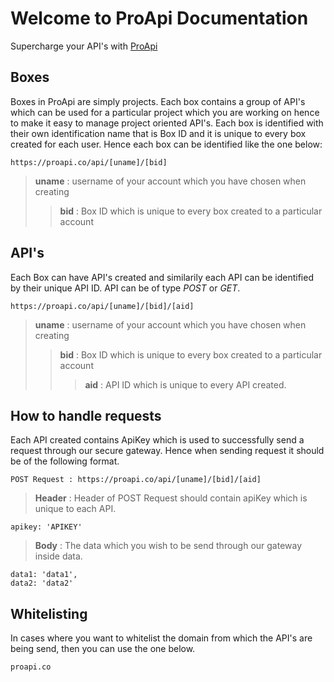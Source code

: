# Welcome to ProApi Documentation

Supercharge your API's with [ProApi](https://proapi.co) 

## Boxes

Boxes in ProApi are simply projects. Each box contains a group of API's which can be used for a particular project which you are working on hence to make it easy to manage project oriented API's.
Each box is identified with their own identification name that is Box ID and it is unique to every box created for each user.
Hence each box can be identified like the one below:
```
https://proapi.co/api/[uname]/[bid]
```
> **uname** : username of your account which you have chosen when creating
>> **bid** : Box ID which is unique to every box created to a particular account

## API's

Each Box can have API's created and similarily each API can be identified by their unique API ID. API can be of type *POST* or *GET*.
```
https://proapi.co/api/[uname]/[bid]/[aid]
```
> **uname** : username of your account which you have chosen when creating
>> **bid** : Box ID which is unique to every box created to a particular account
>>> **aid** : API ID which is unique to every API created.

## How to handle requests

Each API created contains ApiKey which is used to successfully send a request through our secure gateway. Hence when sending request it should be of the following format.
```
POST Request : https://proapi.co/api/[uname]/[bid]/[aid]
```
> **Header** : Header of POST Request should contain apiKey which is unique to each API.
```
apikey: 'APIKEY'
```
> **Body** : The data which you wish to be send through our gateway inside data.
```
data1: 'data1',
data2: 'data2'
```

## Whitelisting

In cases where you want to whitelist the domain from which the API's are being send, then you can use the one below.
```
proapi.co
```